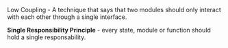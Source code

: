 Low Coupling - A technique that says that two modules should only interact with each other through a single interface.

**Single Responsibility Principle** - every state, module or function should hold a single responsability.
<!--stackedit_data:
eyJoaXN0b3J5IjpbLTkxNDI4NzEyNF19
-->